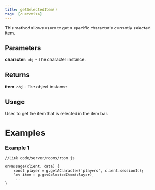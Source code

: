 ```yaml
---
title: getSelectedItem()
tags: [customize]
---
```

This method allows users to get a specific character's currently selected item.
## Parameters
**character**: `obj` - The character instance.
​
## Returns
**item**: `obj` - The object instance.
## Usage
Used to get the item that is selected in the item bar.
# Examples
### Example 1
```
//Link code/server/rooms/room.js
​
onMessage(client, data) {
	const player = g.getACharacter('players', client.sessionId);
	let item = g.getSelectedItem(player);
	...
}
```
